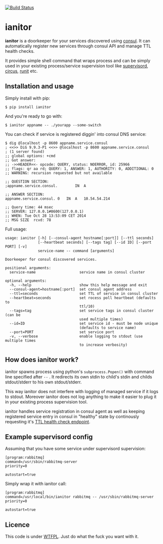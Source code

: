 [![Build Status](https://travis-ci.org/ClearcodeHQ/ianitor.svg?branch=master)](https://travis-ci.org/ClearcodeHQ/ianitor)

# ianitor

**ianitor** is a doorkeeper for your services discovered using
[consul](https://www.consul.io/). It can automatically register new services
through consul API and manage TTL health checks.
 
It provides simple shell command that wraps process and can be simply used in
your existing process/service supervision tool like 
[supervisord](http://supervisord.org/), 
[circus](http://circus.readthedocs.org/en/0.11.1/),
[runit](http://smarden.org/runit/) etc.


## Installation and usage

Simply install with pip:

    $ pip install ianitor
    
And you're ready to go with:

    $ ianitor appname -- ./yourapp --some-switch
    
You can check if service is registered diggin' into consul DNS service:

    $ dig @localhost -p 8600 appname.service.consul
    ; <<>> DiG 9.9.3-P1 <<>> @localhost -p 8600 appname.service.consul
    ; (1 server found)
    ;; global options: +cmd
    ;; Got answer:
    ;; ->>HEADER<<- opcode: QUERY, status: NOERROR, id: 25966
    ;; flags: qr aa rd; QUERY: 1, ANSWER: 1, AUTHORITY: 0, ADDITIONAL: 0
    ;; WARNING: recursion requested but not available

    ;; QUESTION SECTION:
    ;appname.service.consul.		IN	A

    ;; ANSWER SECTION:
    appname.service.consul.	0	IN	A	10.54.54.214

    ;; Query time: 44 msec
    ;; SERVER: 127.0.0.1#8600(127.0.0.1)
    ;; WHEN: Tue Oct 28 13:53:09 CET 2014
    ;; MSG SIZE  rcvd: 78

Full usage:

    usage: ianitor [-h] [--consul-agent hostname[:port]] [--ttl seconds]
                   [--heartbeat seconds] [--tags tag] [--id ID] [--port PORT] [-v]
                   service-name -- command [arguments]
    
    Doorkeeper for consul discovered services.
    
    positional arguments:
      service-name                    service name in consul cluster
    
    optional arguments:
      -h, --help                      show this help message and exit
      --consul-agent=hostname[:port]  set consul agent address
      --ttl=seconds                   set TTL of service in consul cluster
      --heartbeat=seconds             set rocess poll heartbeat (defaults to
                                      ttl/10)
      --tags=tag                      set service tags in consul cluster (can be
                                      used multiple times)
      --id=ID                         set service id - must be node unique
                                      (defaults to service name)
      --port=PORT                     set service port
      -v, --verbose                   enable logging to stdout (use multiple times
                                      to increase verbosity)


## How does ianitor work?

ianitor spawns process using python's `subprocess.Popen()` with command line
specified after `--` . It redirects its own stdin to child's stdin and
childs stdout/stderr to his own stdout/stderr.

This way ianitor does not interfere with logging of managed service if it
logs to stdout. Moreover ianitor does not log anything to make it easier to
plug it in your existing process supervision tool.

ianitor handles service registration in consul agent as well as keeping
registered service entry in consul in "healthy" state by continously requesting
it's [TTL health check endpoint](http://www.consul.io/docs/agent/checks.html). 

## Example supervisord config

Assuming that you have some service under supervisord supervision:

    [program:rabbitmq]
    command=/usr/sbin/rabbitmq-server
    priority=0
    
    autostart=true
    
Simply wrap it with ianitor call:

    [program:rabbitmq]
    command=/usr/local/bin/ianitor rabbitmq -- /usr/sbin/rabbitmq-server
    priority=0
    
    autostart=true

## Licence

This code is under [WTFPL](https://en.wikipedia.org/wiki/WTFPL).
Just do what the fuck you want with it.